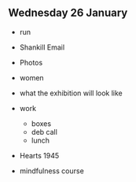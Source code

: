 ## Wednesday 26 January

- run
- Shankill Email
- Photos
- women
- what the exhibition will look like
- work
	- boxes
	- deb call
	- lunch

- Hearts 1945
- mindfulness course
